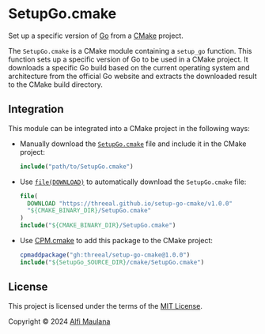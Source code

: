 # SetupGo.cmake

Set up a specific version of [Go](https://go.dev/) from a [CMake](https://cmake.org/) project.

The `SetupGo.cmake` is a CMake module containing a `setup_go` function.
This function sets up a specific version of Go to be used in a CMake project.
It downloads a specific Go build based on the current operating system and architecture from the official Go website and extracts the downloaded result to the CMake build directory.

## Integration

This module can be integrated into a CMake project in the following ways:

- Manually download the [`SetupGo.cmake`](./cmake/SetupGo.cmake) file and include it in the CMake project:
  ```cmake
  include("path/to/SetupGo.cmake")
  ```
- Use [`file(DOWNLOAD)`](https://cmake.org/cmake/help/latest/command/file.html#download) to automatically download the `SetupGo.cmake` file:
  ```cmake
  file(
    DOWNLOAD "https://threeal.github.io/setup-go-cmake/v1.0.0"
    "${CMAKE_BINARY_DIR}/SetupGo.cmake"
  )
  include("${CMAKE_BINARY_DIR}/SetupGo.cmake")
  ```
- Use [CPM.cmake](https://github.com/cpm-cmake/CPM.cmake) to add this package to the CMake project:
  ```cmake
  cpmaddpackage("gh:threeal/setup-go-cmake@1.0.0")
  include("${SetupGo_SOURCE_DIR}/cmake/SetupGo.cmake")
  ```

## License

This project is licensed under the terms of the [MIT License](./LICENSE).

Copyright © 2024 [Alfi Maulana](https://github.com/threeal)
